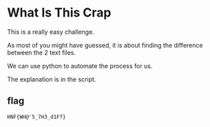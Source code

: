 # What Is This Crap

This is a really easy challenge.

As most of you might have guessed, it is about finding the difference between the 2 text files.

We can use python to automate the process for us.

The explanation is in the script.

## flag

`HNF{WH@'5_7H3_d1Ff}`

